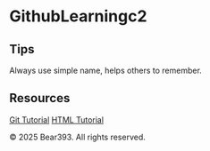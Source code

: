 # GithubLearningc2

## Tips
Always use simple name, helps others to remember.

## Resources
[Git Tutorial][1]
[HTML Tutorial][2]

<footer>
  <p>&copy; 2025 Bear393. All rights reserved.</p>
</footer>

[1]: https://www.w3schools.com/git/
[2]: https://www.w3schools.com/html/
